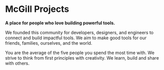 # McGill Projects

**A place for people who love building powerful tools.**


We founded this community for developers, designers, and engineers to connect and build impactful tools. We aim to make good tools for our friends, families, ourselves, and the world.

You are the average of the five people you spend the most time with. We strive to think from first principles with creativity. We learn, build and share with others.
